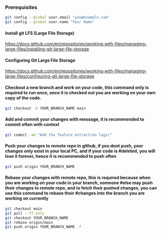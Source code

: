 ### Prerequisites
   ```sh
   git config --global user.email "you@example.com"
   git config --global user.name "Your Name"
   ```

#### Install git LFS (Large File Storage)
https://docs.github.com/en/repositories/working-with-files/managing-large-files/installing-git-large-file-storage


#### Configuring Git Large File Storage
https://docs.github.com/en/repositories/working-with-files/managing-large-files/configuring-git-large-file-storage

#### Checkout a new branch and work on your code, this command only is required to run once, once it is checked out you are working on your own copy of the code.
   ```sh
   git checkout -b YOUR_BRANCH_NAME main
   ```


#### Add and commit your changes with message, it is recommended to commit often with context
  ```sh
  git commit -am "Add the feature extraction logic"
  ```


#### Push your changes to remote repo in github, if you dont push, your changes only exist in your local PC, and if your code is #deleted, you will lose it forever, hence it is recommended to push often
  ```sh
  git push origin YOUR_BRANCH_NAME
  ```


#### Rebase your changes with remote repo, this is required because when you are working on your code in your branch, someone #else may push their changes to remote repo, and to fetch their pushed changes, you can use this command to rebase their #changes into the branch you are working on currently
  ```sh
  git checkout main
  git pull --ff-only
  git checkout YOUR_BRANCH_NAME
  git rebase origin/main
  git push origin YOUR_BRANCH_NAME -f
  ```

